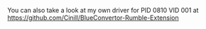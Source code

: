 You can also take a look at my own driver for PID 0810 VID 001 at https://github.com/Cinill/BlueConvertor-Rumble-Extension